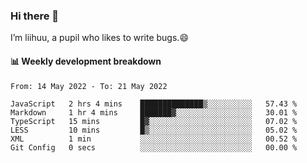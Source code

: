 ### Hi there 👋
I’m liihuu, a pupil who likes to write bugs.😄


#### 📊 Weekly development breakdown
<!--START_SECTION:waka-->

```text
From: 14 May 2022 - To: 21 May 2022

JavaScript   2 hrs 4 mins    ██████████████▒░░░░░░░░░░   57.43 %
Markdown     1 hr 4 mins     ███████▓░░░░░░░░░░░░░░░░░   30.01 %
TypeScript   15 mins         █▓░░░░░░░░░░░░░░░░░░░░░░░   07.02 %
LESS         10 mins         █▒░░░░░░░░░░░░░░░░░░░░░░░   05.02 %
XML          1 min           ░░░░░░░░░░░░░░░░░░░░░░░░░   00.52 %
Git Config   0 secs          ░░░░░░░░░░░░░░░░░░░░░░░░░   00.00 %
```

<!--END_SECTION:waka-->

<!--
**liihuu/liihuu** is a ✨ _special_ ✨ repository because its `README.md` (this file) appears on your GitHub profile.

Here are some ideas to get you started:

- 🔭 I’m currently working on ...
- 🌱 I’m currently learning ...
- 👯 I’m looking to collaborate on ...
- 🤔 I’m looking for help with ...
- 💬 Ask me about ...
- 📫 How to reach me: ...
- 😄 Pronouns: ...
- ⚡ Fun fact: ...
-->
